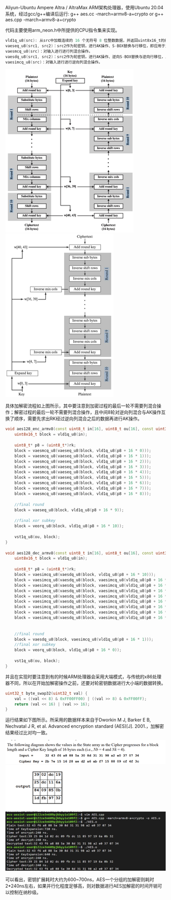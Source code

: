Aliyun-Ubuntu Ampere Altra / AltraMax ARM架构处理器，使用Ubuntu 20.04系统，经过gcc/g++编译后运行: g++ aes.cc -march=armv8-a+crypto or g++ aes.cpp -march=armv8-a+crypto

代码主要使用arm_neon.h中所提供的CPU指令集来实现。

```c++
vld1q_u8(src): 从src中加载连续的 16 个无符号 8 位整数数据，并返回uint8x16_t的结果  
vaeseq_u8(src1, src2)：src2作为轮密钥，进行AK操作、S-BOX替换与行移位，即应用于加密过程。
vaesmcq_u8(src)：对输入进行进行列混合操作。
vaesdq_u8(src1, src2)：src2作为轮密钥，进行AK操作、逆向S-BOX替换与逆向行移位，即应用于解密过程。
vaesimcq_u8(src)：对输入进行进行逆向列混合操作。
```

<img src=".\md_image\process.jpg" alt="process" style="zoom:50%;" />

<img src=".\md_image\process2.jpg" alt="process2" style="zoom:50%;" />

具体加解密流程如上图所示，其中要注意到加密过程的最后一轮不需要列混合操作；解密过程的最后一轮不需要列混合操作，且中间8轮对逆向列混合与AK操作互换了顺序，需要先求出RK经过逆向列混合之后的数据再进行AK操作。

```c++
void aes128_enc_armv8(const uint8_t in[16], uint8_t ou[16], const uint32_t rk[44]) {
	uint8x16_t block = vld1q_u8(in);

	uint8_t* p8 = (uint8_t*)rk;
	block = vaesmcq_u8(vaeseq_u8(block, vld1q_u8(p8 + 16 * 0)));
	block = vaesmcq_u8(vaeseq_u8(block, vld1q_u8(p8 + 16 * 1)));
	block = vaesmcq_u8(vaeseq_u8(block, vld1q_u8(p8 + 16 * 2)));
	block = vaesmcq_u8(vaeseq_u8(block, vld1q_u8(p8 + 16 * 3)));
	block = vaesmcq_u8(vaeseq_u8(block, vld1q_u8(p8 + 16 * 4)));
	block = vaesmcq_u8(vaeseq_u8(block, vld1q_u8(p8 + 16 * 5)));
	block = vaesmcq_u8(vaeseq_u8(block, vld1q_u8(p8 + 16 * 6)));
	block = vaesmcq_u8(vaeseq_u8(block, vld1q_u8(p8 + 16 * 7)));
	block = vaesmcq_u8(vaeseq_u8(block, vld1q_u8(p8 + 16 * 8)));

	//final round 
	block = vaeseq_u8(block, vld1q_u8(p8 + 16 * 9));

	//final xor subkey
	block = veorq_u8(block, vld1q_u8(p8 + 16 * 10));

	vst1q_u8(ou, block);
}

void aes128_dec_armv8(const uint8_t in[16], uint8_t ou[16], const uint32_t rk[44]) {
	uint8x16_t block = vld1q_u8(in);

	uint8_t* p8 = (uint8_t*)rk;
	block = vaesimcq_u8(vaesdq_u8(block, vld1q_u8(p8 + 16 * 10)));
	block = vaesimcq_u8(vaesdq_u8(block, vaesimcq_u8(vld1q_u8(p8 + 16 * 9))));
	block = vaesimcq_u8(vaesdq_u8(block, vaesimcq_u8(vld1q_u8(p8 + 16 * 8))));
	block = vaesimcq_u8(vaesdq_u8(block, vaesimcq_u8(vld1q_u8(p8 + 16 * 7))));
	block = vaesimcq_u8(vaesdq_u8(block, vaesimcq_u8(vld1q_u8(p8 + 16 * 6))));
	block = vaesimcq_u8(vaesdq_u8(block, vaesimcq_u8(vld1q_u8(p8 + 16 * 5))));
	block = vaesimcq_u8(vaesdq_u8(block, vaesimcq_u8(vld1q_u8(p8 + 16 * 4))));
	block = vaesimcq_u8(vaesdq_u8(block, vaesimcq_u8(vld1q_u8(p8 + 16 * 3))));
	block = vaesimcq_u8(vaesdq_u8(block, vaesimcq_u8(vld1q_u8(p8 + 16 * 2))));


	//final round 
	block = vaesdq_u8(block, vaesimcq_u8(vld1q_u8(p8 + 16 * 1)));
	//final xor subkey
	block = veorq_u8(block, vld1q_u8(p8 + 16 * 0));

	vst1q_u8(ou, block);
}
```

并且在实现时要注意到有的时候ARM处理器会采用大端模式，与传统的x86处理器不同，所以在开始加解密操作之前，还要对轮密钥数据进行大小端的数据转换。

```c++
uint32_t byte_swap32(uint32_t val) {
	val = ((val << 8) & 0xFF00FF00) | ((val >> 8) & 0xFF00FF);
	return (val << 16) | (val >> 16);
}
```

运行结果如下图所示。所采用的数据样本来自于Dworkin M J, Barker E B, Nechvatal J R, et al. Advanced encryption standard (AES)[J]. 2001.，加解密结果经过比对均一致。

<img src=".\md_image\example1.png" alt="example1" style="zoom:80%;" />

<img src=".\md_image\example2.png" alt="example2" style="zoom:80%;" />

<img src=".\md_image\AES.png" alt="AES" style="zoom:80%;" />

可以看出，密钥扩展耗时大约为600~700ns，AES一个分组的加解密则耗时2*240ns左右，如果并行化程度足够高，则对数据进行AES加解密的时间开销可以控制在纳秒级。
